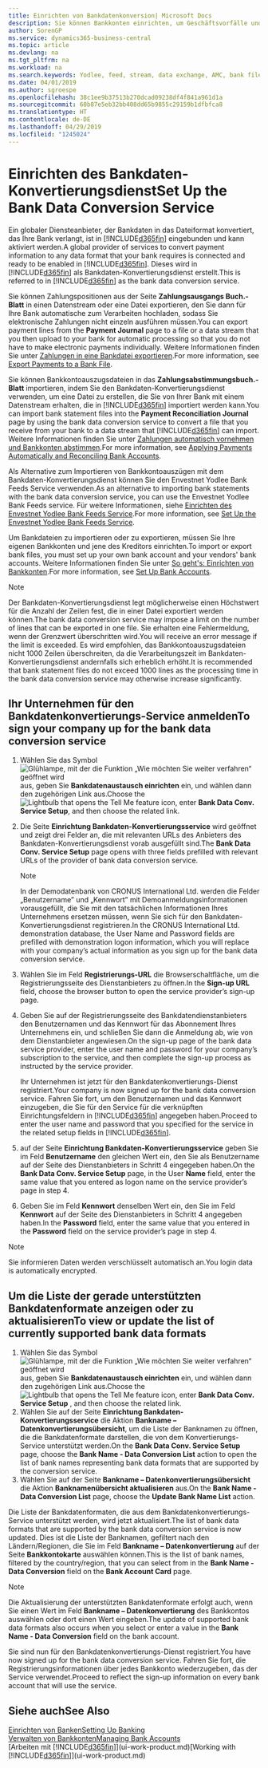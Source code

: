 ```yaml
---
title: Einrichten von Bankdatenkonversion| Microsoft Docs
description: Sie können Bankkonten einrichten, um Geschäftsvorfälle und Import- oder Ausfuhrbankfeeds, wie Yodlee zu verwalten.
author: SorenGP
ms.service: dynamics365-business-central
ms.topic: article
ms.devlang: na
ms.tgt_pltfrm: na
ms.workload: na
ms.search.keywords: Yodlee, feed, stream, data exchange, AMC, bank file import, bank file export, re-export, bank transfer, AMC, bank data conversion service, funds transfer
ms.date: 04/01/2019
ms.author: sgroespe
ms.openlocfilehash: 38c1ee9b37513b270dcad09238df4f841a961d1a
ms.sourcegitcommit: 60b87e5eb32bb408dd65b9855c29159b1dfbfca8
ms.translationtype: HT
ms.contentlocale: de-DE
ms.lasthandoff: 04/29/2019
ms.locfileid: "1245024"
---
```

# <a name="set-up-the-bank-data-conversion-service"></a><span data-ttu-id="490e0-103">Einrichten des Bankdaten-Konvertierungsdienst</span><span class="sxs-lookup"><span data-stu-id="490e0-103">Set Up the Bank Data Conversion Service</span></span>
<span data-ttu-id="490e0-104">Ein globaler Diensteanbieter, der Bankdaten in das Dateiformat konvertiert, das Ihre Bank verlangt, ist in [!INCLUDE[d365fin](includes/d365fin_md.md)] eingebunden und kann aktiviert werden.</span><span class="sxs-lookup"><span data-stu-id="490e0-104">A global provider of services to convert payment information to any data format that your bank requires is connected and ready to be enabled in [!INCLUDE[d365fin](includes/d365fin_md.md)].</span></span> <span data-ttu-id="490e0-105">Dieses wird in [!INCLUDE[d365fin](includes/d365fin_md.md)] als Bankdaten-Konvertierungsdienst erstellt.</span><span class="sxs-lookup"><span data-stu-id="490e0-105">This is referred to in [!INCLUDE[d365fin](includes/d365fin_md.md)] as the bank data conversion service.</span></span>

<span data-ttu-id="490e0-106">Sie können Zahlungspositionen aus der Seite **Zahlungsausgangs Buch.-Blatt** in einen Datenstream oder eine Datei exportieren, den Sie dann für Ihre Bank automatische zum Verarbeiten hochladen, sodass Sie elektronische Zahlungen nicht einzeln ausführen müssen.</span><span class="sxs-lookup"><span data-stu-id="490e0-106">You can export payment lines from the **Payment Journal** page to a file or a data stream that you then upload to your bank for automatic processing so that you do not have to make electronic payments individually.</span></span> <span data-ttu-id="490e0-107">Weitere Informationen finden Sie unter [Zahlungen in eine Bankdatei exportieren](payables-how-export-payments-bank-file.md).</span><span class="sxs-lookup"><span data-stu-id="490e0-107">For more information, see [Export Payments to a Bank File](payables-how-export-payments-bank-file.md).</span></span>

<span data-ttu-id="490e0-108">Sie können Bankkontoauszugsdateien in das **Zahlungsabstimmungsbuch.-Blatt** importieren, indem Sie den Bankdaten-Konvertierungsdienst verwenden, um eine Datei zu erstellen, die Sie von Ihrer Bank mit einem Datenstream erhalten, die in [!INCLUDE[d365fin](includes/d365fin_md.md)] importiert werden kann.</span><span class="sxs-lookup"><span data-stu-id="490e0-108">You can import bank statement files into the **Payment Reconciliation Journal** page by using the bank data conversion service to convert a file that you receive from your bank to a data stream that [!INCLUDE[d365fin](includes/d365fin_md.md)] can import.</span></span> <span data-ttu-id="490e0-109">Weitere Informationen finden Sie unter [Zahlungen automatisch vornehmen und Bankkonten abstimmen](receivables-apply-payments-auto-reconcile-bank-accounts.md).</span><span class="sxs-lookup"><span data-stu-id="490e0-109">For more information, see [Applying Payments Automatically and Reconciling Bank Accounts](receivables-apply-payments-auto-reconcile-bank-accounts.md).</span></span>

<span data-ttu-id="490e0-110">Als Alternative zum Importieren von Bankkontoauszügen mit dem Bankdaten-Konvertierungsdienst können Sie den Envestnet Yodlee Bank Feeds Service verwenden.</span><span class="sxs-lookup"><span data-stu-id="490e0-110">As an alternative to importing bank statements with the bank data conversion service, you can use the Envestnet Yodlee Bank Feeds service.</span></span> <span data-ttu-id="490e0-111">Für weitere Informationen, siehe [Einrichten des Envestnet Yodlee Bank Feeds Service](bank-how-setup-bank-statement-service.md).</span><span class="sxs-lookup"><span data-stu-id="490e0-111">For more information, see [Set Up the Envestnet Yodlee Bank Feeds Service](bank-how-setup-bank-statement-service.md).</span></span>

<span data-ttu-id="490e0-112">Um Bankdateien zu importieren oder zu exportieren, müssen Sie Ihre eigenen Bankkonten und jene des Kreditors einrichten.</span><span class="sxs-lookup"><span data-stu-id="490e0-112">To import or export bank files, you must set up your own bank account and your vendors' bank accounts.</span></span> <span data-ttu-id="490e0-113">Weitere Informationen finden Sie unter [So geht's: Einrichten von Bankkonten](bank-how-setup-bank-accounts.md).</span><span class="sxs-lookup"><span data-stu-id="490e0-113">For more information, see [Set Up Bank Accounts](bank-how-setup-bank-accounts.md).</span></span>

> [!NOTE]  
> <span data-ttu-id="490e0-114">Der Bankdaten-Konvertierungsdienst legt möglicherweise einen Höchstwert für die Anzahl der Zeilen fest, die in einer Datei exportiert werden können.</span><span class="sxs-lookup"><span data-stu-id="490e0-114">The bank data conversion service may impose a limit on the number of lines that can be exported in one file.</span></span> <span data-ttu-id="490e0-115">Sie erhalten eine Fehlermeldung, wenn der Grenzwert überschritten wird.</span><span class="sxs-lookup"><span data-stu-id="490e0-115">You will receive an error message if the limit is exceeded.</span></span> <span data-ttu-id="490e0-116">Es wird empfohlen, das Bankkontoauszugsdateien nicht 1000 Zeilen überschreiten, da die Verarbeitungszeit im Bankdaten-Konvertierungsdienst andernfalls sich erheblich erhöht.</span><span class="sxs-lookup"><span data-stu-id="490e0-116">It is recommended that bank statement files do not exceed 1000 lines as the processing time in the bank data conversion service may otherwise increase significantly.</span></span>

## <a name="to-sign-your-company-up-for-the-bank-data-conversion-service"></a><span data-ttu-id="490e0-117">Ihr Unternehmen für den Bankdatenkonvertierungs-Service anmelden</span><span class="sxs-lookup"><span data-stu-id="490e0-117">To sign your company up for the bank data conversion service</span></span>
1. <span data-ttu-id="490e0-118">Wählen Sie das Symbol ![Glühlampe, mit der die Funktion „Wie möchten Sie weiter verfahren“ geöffnet wird](media/ui-search/search_small.png "Wie möchten Sie weiter verfahren?") aus, geben Sie **Bankdatenaustausch einrichten** ein, und wählen dann den zugehörigen Link aus.</span><span class="sxs-lookup"><span data-stu-id="490e0-118">Choose the ![Lightbulb that opens the Tell Me feature](media/ui-search/search_small.png "Tell me what you want to do") icon, enter **Bank Data Conv. Service Setup**, and then choose the related link.</span></span>  
2. <span data-ttu-id="490e0-119">Die Seite **Einrichtung Bankdaten-Konvertierungsservice** wird geöffnet und zeigt drei Felder an, die mit relevanten URLs des Anbieters des Bankdaten-Konvertierungsdienst vorab ausgefüllt sind.</span><span class="sxs-lookup"><span data-stu-id="490e0-119">The **Bank Data Conv. Service Setup** page opens with three fields prefilled with relevant URLs of the provider of bank data conversion service.</span></span>

    > [!NOTE]  
    >   <span data-ttu-id="490e0-120">In der Demodatenbank von CRONUS International Ltd. werden die Felder „Benutzername” und „Kennwort” mit Demoanmeldungsinformationen vorausgefüllt, die Sie mit den tatsächlichen Informationen Ihres Unternehmens ersetzen müssen, wenn Sie sich für den Bankdaten-Konvertierungsdienst registrieren.</span><span class="sxs-lookup"><span data-stu-id="490e0-120">In the CRONUS International Ltd. demonstration database, the User Name and Password fields are prefilled with demonstration logon information, which you will replace with your company’s actual information as you sign up for the bank data conversion service.</span></span>
3. <span data-ttu-id="490e0-121">Wählen Sie im Feld **Registrierungs-URL** die Browserschaltfläche, um die Registrierungsseite des Dienstanbieters zu öffnen.</span><span class="sxs-lookup"><span data-stu-id="490e0-121">In the **Sign-up URL** field, choose the browser button to open the service provider’s sign-up page.</span></span>  
4. <span data-ttu-id="490e0-122">Geben Sie auf der Registrierungsseite des Bankdatendienstanbieters den Benutzernamen und das Kennwort für das Abonnement Ihres Unternehmens ein, und schließen Sie dann die Anmeldung ab, wie von dem Dienstanbieter angewiesen.</span><span class="sxs-lookup"><span data-stu-id="490e0-122">On the sign-up page of the bank data service provider, enter the user name and password for your company’s subscription to the service, and then complete the sign-up process as instructed by the service provider.</span></span>

    <span data-ttu-id="490e0-123">Ihr Unternehmen ist jetzt für den Bankdatenkonvertierungs-Dienst registriert.</span><span class="sxs-lookup"><span data-stu-id="490e0-123">Your company is now signed up for the bank data conversion service.</span></span> <span data-ttu-id="490e0-124">Fahren Sie fort, um den Benutzernamen und das Kennwort einzugeben, die Sie für den Service für die verknüpften Einrichtungsfeldern in [!INCLUDE[d365fin](includes/d365fin_md.md)] angegeben haben.</span><span class="sxs-lookup"><span data-stu-id="490e0-124">Proceed to enter the user name and password that you specified for the service in the related setup fields in [!INCLUDE[d365fin](includes/d365fin_md.md)].</span></span>

5. <span data-ttu-id="490e0-125">auf der Seite **Einrichtung Bankdaten-Konvertierungsservice** geben Sie im Feld **Benutzername** den gleichen Wert ein, den Sie als Benutzername auf der Seite des Dienstanbieters in Schritt 4 eingegeben haben.</span><span class="sxs-lookup"><span data-stu-id="490e0-125">On the **Bank Data Conv. Service Setup** page, in the User **Name** field, enter the same value that you entered as logon name on the service provider’s page in step 4.</span></span>
6. <span data-ttu-id="490e0-126">Geben Sie im Feld **Kennwort** denselben Wert ein, den Sie im Feld **Kennwort** auf der Seite des Dienstanbieters in Schritt 4 angegeben haben.</span><span class="sxs-lookup"><span data-stu-id="490e0-126">In the **Password** field, enter the same value that you entered in the **Password** field on the service provider’s page in step 4.</span></span>

> [!NOTE]  
> <span data-ttu-id="490e0-127">Sie informieren Daten werden verschlüsselt automatisch an.</span><span class="sxs-lookup"><span data-stu-id="490e0-127">You login data is automatically encrypted.</span></span>

## <a name="to-view-or-update-the-list-of-currently-supported-bank-data-formats"></a><span data-ttu-id="490e0-128">Um die Liste der gerade unterstützten Bankdatenformate anzeigen oder zu aktualisieren</span><span class="sxs-lookup"><span data-stu-id="490e0-128">To view or update the list of currently supported bank data formats</span></span>
1. <span data-ttu-id="490e0-129">Wählen Sie das Symbol ![Glühlampe, mit der die Funktion „Wie möchten Sie weiter verfahren“ geöffnet wird](media/ui-search/search_small.png "Wie möchten Sie weiter verfahren?") aus, geben Sie **Bankdatenaustausch einrichten** ein, und wählen dann den zugehörigen Link aus.</span><span class="sxs-lookup"><span data-stu-id="490e0-129">Choose the ![Lightbulb that opens the Tell Me feature](media/ui-search/search_small.png "Tell me what you want to do") icon, enter **Bank Data Conv. Service Setup** , and then choose the related link.</span></span>
2. <span data-ttu-id="490e0-130">Wählen Sie auf der Seite **Einrichtung Bankdaten-Konvertierungsservice** die Aktion **Bankname – Datenkonvertierungsübersicht**, um die Liste der Banknamen zu öffnen, die die Bankdatenformate darstellen, die von dem Konvertierungs-Service unterstützt werden.</span><span class="sxs-lookup"><span data-stu-id="490e0-130">On the **Bank Data Conv. Service Setup** page, choose the **Bank Name - Data Conversion List** action to open the list of bank names representing bank data formats that are supported by the conversion service.</span></span>
3. <span data-ttu-id="490e0-131">Wählen Sie auf der Seite **Bankname – Datenkonvertierungsübersicht** die Aktion **Banknamenübersicht aktualisieren** aus.</span><span class="sxs-lookup"><span data-stu-id="490e0-131">On the **Bank Name - Data Conversion List** page, choose the **Update Bank Name List** action.</span></span>

<span data-ttu-id="490e0-132">Die Liste der Bankdatenformaten, die aus dem Bankdatenkonvertierungs-Service unterstützt werden, wird jetzt aktualisiert.</span><span class="sxs-lookup"><span data-stu-id="490e0-132">The list of bank data formats that are supported by the bank data conversion service is now updated.</span></span> <span data-ttu-id="490e0-133">Dies ist die Liste der Banknamen, gefiltert nach den Ländern/Regionen, die Sie im Feld **Bankname – Datenkonvertierung** auf der Seite **Bankkontokarte** auswählen können.</span><span class="sxs-lookup"><span data-stu-id="490e0-133">This is the list of bank names, filtered by the country/region, that you can select from in the **Bank Name - Data Conversion** field on the **Bank Account Card** page.</span></span>

> [!NOTE]  
>   <span data-ttu-id="490e0-134">Die Aktualisierung der unterstützten Bankdatenformate erfolgt auch, wenn Sie einen Wert im Feld **Bankname – Datenkonvertierung** des Bankkontos auswählen oder dort einen Wert eingeben.</span><span class="sxs-lookup"><span data-stu-id="490e0-134">The update of supported bank data formats also occurs when you select or enter a value in the **Bank Name - Data Conversion** field on the bank account.</span></span>

<span data-ttu-id="490e0-135">Sie sind nun für den Bankdatenkonvertierungs-Dienst registriert.</span><span class="sxs-lookup"><span data-stu-id="490e0-135">You have now signed up for the bank data conversion service.</span></span> <span data-ttu-id="490e0-136">Fahren Sie fort, die Registrierungsinformationen über jedes Bankkonto wiederzugeben, das der Service verwendet.</span><span class="sxs-lookup"><span data-stu-id="490e0-136">Proceed to reflect the sign-up information on every bank account that will use the service.</span></span>

## <a name="see-also"></a><span data-ttu-id="490e0-137">Siehe auch</span><span class="sxs-lookup"><span data-stu-id="490e0-137">See Also</span></span>
[<span data-ttu-id="490e0-138">Einrichten von Banken</span><span class="sxs-lookup"><span data-stu-id="490e0-138">Setting Up Banking</span></span>](bank-setup-banking.md)  
[<span data-ttu-id="490e0-139">Verwalten von Bankkonten</span><span class="sxs-lookup"><span data-stu-id="490e0-139">Managing Bank Accounts</span></span>](bank-manage-bank-accounts.md)  
<span data-ttu-id="490e0-140">[Arbeiten mit [!INCLUDE[d365fin](includes/d365fin_md.md)]](ui-work-product.md)</span><span class="sxs-lookup"><span data-stu-id="490e0-140">[Working with [!INCLUDE[d365fin](includes/d365fin_md.md)]](ui-work-product.md)</span></span>
